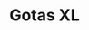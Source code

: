 ---
title: Gotas XL
date: 
draft: false

# descripcion
description : Aros colgantes pasantes en plata 925 y ávalon.

materials: Plata 925

color: 

dimensions: Largo total 3.9cm.  Ancho dije 2cm

code: 01-01-0965

type: "Aros"

categories: []

price: $7.240,00

price_eftvo: $6.150,00

# Images
# first image will be shown in the product page
images:
  # - image: "images/path_to_image"
  # La ubicacion de las imagenes es imagenes/Aros/Aros.Colgantes/01-01-0965-gotas-xl
  - image: "./images/aros/colgantes/01-01-0965-gotas-avalon-xl.jpg"
---